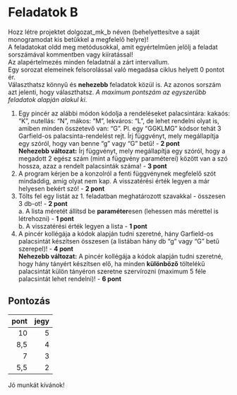 # Feladatok B

Hozz létre projektet dolgozat_mk_b néven (behelyettesítve a saját monogramodat kis betűkkel a megfelelő helyre)!  
A feladatokat oldd meg metódusokkal, amit egyértelműen jelölj a feladat sorszámával kommentben vagy kiíratással!  
Az alapértelmezés minden feladatnál a zárt intervallum.  
Egy sorozat elemeinek felsorolással való megadása ciklus helyett 0 pontot ér.  
Választhatsz könnyű és **nehezebb** feladatok közül is. Az azonos sorszám azt jelenti, hogy választhatsz. _A maximum pontszám az egyszerűbb feladatok alapján alakul ki_.  

1. Egy pincér az alábbi módon kódolja a rendeléseket palacsintára: kakaós: “K”, nutellás: “N”, mákos: “M”, lekváros: “L”, de lehet rendelni olyat is, amiben minden összetevő van: “G”. Pl. egy “GGKLMG” kódsor tehát 3 Garfield-os palacsinta-rendelést rejt. Írj függvényt, mely megállapítja egy szóról, hogy van benne “g” vagy “G” betű! - **2 pont**  
**Nehezebb változat:** Írj függvényt, mely megállapítja egy szóról, hogy a megadott 2 egész szám (mint a függvény paraméterei) között van a szó hossza, azaz a rendelt palacsinták száma! - **3 pont**
2. A program kérjen be a konzolról a fenti függvénynek megfelelő szót mindaddig, amíg olyat nem kap. A visszatérési érték legyen a már helyesen bekért szó! - **2 pont**
3. Tölts fel egy listát az 1. feladatban meghatározott szavakkal - összesen 3 db-ot! - **2 pont**  
    a. A lista méretét állítsd be **paraméter**esen (lehessen más mérettel is létrehozni) - **1 pont**  
    b. A visszatérési érték legyen a lista - **1 pont**
4. A pincér kollégája a kódok alapján tudni szeretné, hány Garfield-os palacsintát készítsen összesen (a listában hány db “g” vagy “G” betű szerepel)! - **4 pont**  
**Nehezebb változat:** A pincér kollégája a kódok alapján tudni szeretné, hogy hány tányért készítsen elő, ha minden **különböző** töltelékű palacsintát külön tányéron szeretne szervírozni (maximum 5 féle palacsintát lehet rendelni)! - **6 pont**

## Pontozás

|pont|jegy|
|--:|--:|
|10|5|
|8,5|4|
|7|3|
|5,5|2|

Jó munkát kívánok!
